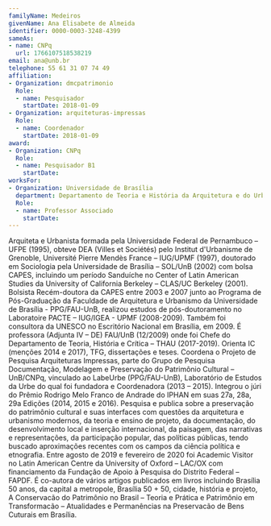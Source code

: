 ```yaml
---
familyName: Medeiros
givenName: Ana Elisabete de Almeida
identifier: 0000-0003-3248-4399
sameAs:
- name: CNPq
  url: 1766107518538219
email: ana@unb.br
telephone: 55 61 31 07 74 49
affiliation:
- Organization: dmcpatrimonio
  Role:
  - name: Pesquisador
    startDate: 2018-01-09
- Organization: arquiteturas-impressas
  Role:
  - name: Coordenador
    startDate: 2018-01-09
award:
- Organization: CNPq
  Role:
  - name: Pesquisador B1
    startDate:
worksFor:
- Organization: Universidade de Brasília
  department: Departamento de Teoria e História da Arquitetura e do Urbanismo
  Role:
  - name: Professor Associado
    startDate:
---
```


Arquiteta e Urbanista formada pela Universidade Federal de Pernambuco &ndash;
UFPE (1995), obteve DEA (Villes et Sociétés) pelo Institut d'Urbanisme
de Grenoble, Université Pierre Mendès France &ndash; IUG/UPMF (1997),
doutorado em Sociologia pela Universidade de Brasília &ndash; SOL/UnB (2002)
com bolsa CAPES, incluindo um período Sanduíche no Center of Latin
American Studies da University of California Berkeley &ndash; CLAS/UC
Berkeley (2001). Bolsista Recém-doutora da CAPES entre 2003 e 2007 junto ao
Programa de Pós-Graduação da Faculdade de Arquitetura e Urbanismo da
Universidade de Brasília - PPG/FAU-UnB, realizou estudos de
pós-doutoramento no Laboratoire PACTE &ndash; IUG/IGEA - UPMF (2008-2009).
Também foi consultora da UNESCO no Escritório Nacional em Brasília, em 2009.
É professora (Adjunta IV &ndash; DE) FAU/UnB (12/2009) onde foi Chefe do
Departamento de Teoria, História e Crítica &ndash; THAU (2017-2019). Orienta
IC (menções 2014 e 2017), TFG, dissertações e teses. Coordena o Projeto
de Pesquisa Arquiteturas Impressas, parte do Grupo de Pesquisa
Documentação, Modelagem e Preservação do Patrimônio Cultural &ndash; UnB/CNPq,
vinculado ao LabeUrbe (PPG/FAU-UnB), Laboratório de Estudos da Urbe do
qual foi fundadora e Coordenadora (2013 &ndash; 2015). Integrou o júri do
Prêmio Rodrigo Melo Franco de Andrade do IPHAN em suas 27a, 28a, 29a
Edições (2014, 2015 e 2016). Pesquisa e publica sobre a preservação do
patrimônio cultural e suas interfaces com questões da arquitetura e
urbanismo modernos, da teoria e ensino de projeto, da documentação, do
desenvolvimento local e inserção internacional, da paisagem, das
narrativas e representações, da participação popular, das políticas
públicas, tendo buscado aproximações recentes com os campos da ciência
política e etnografia. Entre agosto de 2019 e fevereiro de 2020 foi
Academic Visitor no Latin American Centre da University of Oxford &ndash;
LAC/OX com financiamento da Fundação de Apoio à Pesquisa do Distrito
Federal &ndash; FAPDF. É co-autora de vários artigos publicados em livros
incluindo Brasília 50 anos, da capital a metropole, Brasília 50 + 50,
cidade, história e projeto, A Conservacão do Patrimônio no Brasil &ndash;
Teoria e Prática e Patrimônio em Transformacão &ndash; Atualidades e
Permanências na Preservacão de Bens Cuturais em Brasília. 


